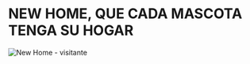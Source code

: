 # NEW HOME, QUE CADA MASCOTA TENGA SU HOGAR

![New Home - visitante](https://github.com/RomiTorres/New_Home_Project/assets/110548507/e5326c0c-c5f0-4639-8287-a89fd5f9b289)
